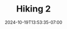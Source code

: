 ---
date: '2024-10-19T13:53:35-07:00'
draft: true
featured: true
title: Hiking 2
description: Hiking 2 description.
# type: gallery
categories: ["hiking"]
# featured_image: dummy.jpg
# resources:
#   - src: dummy.jpg
#     title: Brown tabby cat on white stairs by Alexander London
---